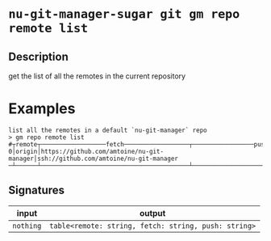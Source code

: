 # `nu-git-manager-sugar git gm repo remote list`
## Description
get the list of all the remotes in the current repository
# Examples
    list all the remotes in a default `nu-git-manager` repo
    > gm repo remote list
    #┬remote┬──────────────────fetch──────────────────┬─────────────────push──────────────────
    0│origin│https://github.com/amtoine/nu-git-manager│ssh://github.com/amtoine/nu-git-manager
    ─┴──────┴─────────────────────────────────────────┴───────────────────────────────────────



## Signatures
| input     | output                                               |
| --------- | ---------------------------------------------------- |
| `nothing` | `table<remote: string, fetch: string, push: string>` |
